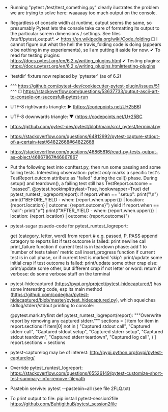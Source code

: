 - Running "pytest /test/test_something.py" clearly ilustrates the problem we are trying to solve here: waaaaay too much output on the console.
- Regardless of console width at runtime, output seems the same, so presumably Pytest lets the console take care of formatting its output to the particular screen dimensions / settings. See files /stuff/pytest_output*.
✔︎ https://en.wikipedia.org/wiki/Code_folding
☐ I cannot figure out what the hell the travis_folding code is doing (appears o be nothing in my experiements), so I am putting it aside for now.
✔︎ To read for testing plugins: https://docs.pytest.org/en/6.2.x/writing_plugins.html
✔︎ Testing plugins: https://docs.pytest.org/en/6.2.x/writing_plugins.html#testing-plugins
- 'testdir' fixture now replaced by 'pytester' (as of 6.2)
- ^^^ https://github.com/pytest-dev/cookiecutter-pytest-plugin/issues/51 ^^^
☐ https://stackoverflow.com/questions/53637733/output-ascii-art-to-console-on-succesfull-pytest-run
- UTF-8 rightwards triangle: ▶ (https://codepoints.net/U+25B6)
- UTF-8 downwards triangle: ▼ (https://codepoints.net/U+25BC

- https://github.com/pytest-dev/pytest/blob/main/src/_pytest/terminal.py
- https://stackoverflow.com/questions/64812992/pytest-capture-stdout-of-a-certain-test/64822668#64822668
- https://stackoverflow.com/questions/46865816/read-py-tests-output-as-object/46867867#46867867

- Put the following text into conftest.py, then run some passing and some failing tests. Interesting observation: pytest *only* marks a specific test's TestReport.outcom attribute as "failed" during the call() phase. During setup() and teardown(), a failing test still has TestReport.outcome = "passed".
    @pytest.hookimpl(trylast=True, hookwrapper=True)
    def pytest_runtest_logreport(report):
        if report.when == "setup":
            print("\n")
        print(f"BEFORE_YIELD - when: {report.when.upper()} | location: {report.location} | outcome: {report.outcome}")
        yield
        if report.when == "call":
            print("\r")
        print(f"AFTER_YIELD - when: {report.when.upper()} | location: {report.location} | outcome: {report.outcome}")

- pytest-sugar psuedo-code for pytest_runtest_logreport:

    get (category, letter, word) from report   # e.g. passed, P, PASS
    append category to reports list
    if test outcome is failed:
        print newline
        call print_failure function
    if current test is in teardown phase:
        add 1 to 'number of tests taken' metric
        call insert_progress function
    if current test is in call phase, or if current test is marked 'skip':
        print/update some initial crap
        if test outcome is failed:
            print/update some other crap
        else:
            print/update some other, but different crap
    if not letter or word:
        return
    if verbose:
        do some verbose stuff on the terminal


- pytest-hidecaptured (https://pypi.org/project/pytest-hidecaptured/) has some interesting code, esp its main method (https://github.com/codeghar/pytest-hidecaptured/blob/master/pytest_hidecaptured.py), which squelches stdlog/stderr/stdout printing to console:

    @pytest.mark.tryfirst
    def pytest_runtest_logreport(report):
        """Overwrite report by removing any captured stderr."""
        sections = [
            item
            for item in report.sections
            if item[0] not in (
                "Captured stdout call",
                "Captured stderr call",
                "Captured stdout setup",
                "Captured stderr setup",
                "Captured stdout teardown",
                "Captured stderr teardown",
                "Captured log call",
            )
        ]
        report.sections = sections

- pytest-capturelog may be of interest: http://pypi.python.org/pypi/pytest-capturelog/

- Override pytest_runtest_logreport:
  https://stackoverflow.com/questions/65526149/pytest-customize-short-test-summary-info-remove-filepath

- Pastebin servive: pytest --pastebin=all
  (see file 2FLQ.txt)

- To print output to file: 
  pip install pytest-session2file
  https://github.com/BuhtigithuB/pytest_session2file